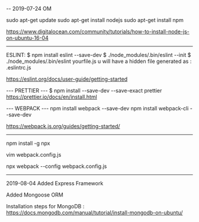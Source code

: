 -- 2019-07-24
OM

sudo apt-get update
sudo apt-get install nodejs
sudo apt-get install npm

https://www.digitalocean.com/community/tutorials/how-to-install-node-js-on-ubuntu-16-04

---

ESLINT:
$ npm install eslint --save-dev
$ ./node_modules/.bin/eslint --init
\$ ./node_modules/.bin/eslint yourfile.js
u will have a hidden file generated as : .eslintrc.js

https://eslint.org/docs/user-guide/getting-started

--- PRETTIER ---
\$ npm install --save-dev --save-exact prettier
https://prettier.io/docs/en/install.html

--- WEBPACK ---
npm install webpack --save-dev
npm install webpack-cli --save-dev

https://webpack.js.org/guides/getting-started/

---

npm install -g npx

vim webpack.config.js

npx webpack --config webpack.config.js

---

2019-08-04
Added Express Framework

Added Mongoose ORM

Installation steps for MongoDB :
https://docs.mongodb.com/manual/tutorial/install-mongodb-on-ubuntu/
